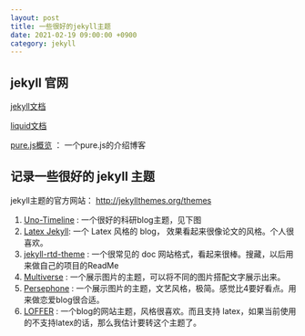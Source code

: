 ```yaml
---
layout: post
title: 一些很好的jekyll主题
date: 2021-02-19 09:00:00 +0900
category: jekyll
---
```


## jekyll 官网

[jekyll文档](http://jekyllcn.com/docs/)

[liquid文档](https://liquid.bootcss.com/basics/operators/)

[pure.js概览](https://www.cnblogs.com/jcli/p/javascript_template_pure.html) ： 一个pure.js的介绍博客

## 记录一些很好的 jekyll 主题

jekyll主题的官方网站： http://jekyllthemes.org/themes

1. [Uno-Timeline](http://jekyllthemes.org/themes/Uno-Timeline/) : 一个很好的科研blog主题，见下图
2. [Latex Jekyll](http://jekyllthemes.org/themes/LatexJekyll/):  一个 Latex 风格的 blog， 效果看起来很像论文的风格。个人很喜欢。
3. [jekyll-rtd-theme](http://jekyllthemes.org/themes/jekyll-rtd-theme/) : 一个很常见的 doc 网站格式，看起来很棒。搜藏，以后用来做自己的项目的ReadMe
4. [Multiverse](http://jekyllthemes.org/themes/multiverse/) : 一个展示图片的主题，可以将不同的图片搭配文字展示出来。
5. [Persephone](http://jekyllthemes.org/themes/persephone/) : 一个展示图片的主题，文艺风格，极简。感觉比4要好看点。用来做恋爱blog很合适。
6. [LOFFER](http://jekyllthemes.org/themes/LOFFER/) : 一个blog的网站主题，风格很喜欢。而且支持 latex，如果当前使用的不支持latex的话，那么我估计要转这个主题了。
